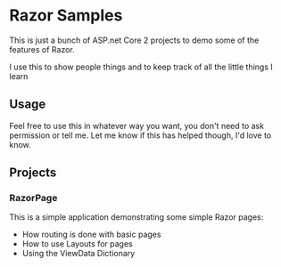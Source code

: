 # Razor Samples

This is just a bunch of ASP.net Core 2 projects to demo some of the features of Razor.

I use this to show people things and to keep track of all the little things I learn

## Usage

Feel free to use this in whatever way you want, you don't need to ask permission or tell me. Let me know if this has helped though, I'd love to know.

## Projects

### RazorPage

This is a simple application demonstrating some simple Razor pages:
- How routing is done with basic pages
- How to use Layouts for pages
- Using the ViewData Dictionary 